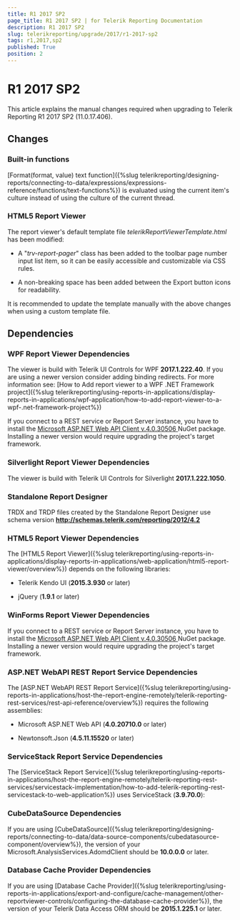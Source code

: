 ```yaml
---
title: R1 2017 SP2
page_title: R1 2017 SP2 | for Telerik Reporting Documentation
description: R1 2017 SP2
slug: telerikreporting/upgrade/2017/r1-2017-sp2
tags: r1,2017,sp2
published: True
position: 2
---
```


# R1 2017 SP2



This article explains the manual changes required when upgrading to Telerik Reporting R1 2017 SP2 (11.0.17.406).

## Changes

### Built-in functions

[Format(format, value) text function]({%slug telerikreporting/designing-reports/connecting-to-data/expressions/expressions-reference/functions/text-functions%}) is evaluated using the current item's culture 
              instead of using the culture of the current thread.
            

### HTML5 Report Viewer

The report viewer's default template file *telerikReportViewerTemplate.html* has been modified:
        

* A "*trv-report-pager*" class has been added to the toolbar page number input list item, 
              so it can be easily accessible and customizable via CSS rules.
            

* A non-breaking space has been added between the Export button icons for readability.
            

It is recommended to update the template manually with the above changes when using a custom template file.
        

## Dependencies

### WPF Report Viewer Dependencies

The viewer is build with Telerik UI Controls for WPF __2017.1.222.40__. If you are using a newer version consider adding binding redirects. For more information see:
              [How to Add report viewer to a WPF .NET Framework project]({%slug telerikreporting/using-reports-in-applications/display-reports-in-applications/wpf-application/how-to-add-report-viewer-to-a-wpf-.net-framework-project%})

If you connect to a REST service or Report Server instance, you have to install the
              [
                  Microsoft ASP.NET Web API Client v.4.0.30506
                ](
                  https://www.nuget.org/packages/Microsoft.AspNet.WebApi.Client/4.0.30506
                ) NuGet package. Installing a newer version would require upgrading the project's target framework.
            

### Silverlight Report Viewer Dependencies

The viewer is build with Telerik UI Controls for Silverlight __2017.1.222.1050__.
            

### Standalone Report Designer

TRDX and TRDP files created by the Standalone Report Designer use schema version __http://schemas.telerik.com/reporting/2012/4.2__

### HTML5 Report Viewer Dependencies

The [HTML5 Report Viewer]({%slug telerikreporting/using-reports-in-applications/display-reports-in-applications/web-application/html5-report-viewer/overview%}) depends on the following libraries:
            

* Telerik Kendo UI (__2015.3.930__ or later)
                

* jQuery (__1.9.1__ or later)
                

### WinForms Report Viewer Dependencies

If you connect to a REST service or Report Server instance, you have to install the
              [
                  Microsoft ASP.NET Web API Client v.4.0.30506
                ](
                  https://www.nuget.org/packages/Microsoft.AspNet.WebApi.Client/4.0.30506
                ) NuGet package. Installing a newer version would require upgrading the project's target framework.
            

### ASP.NET WebAPI REST Report Service Dependencies

The [ASP.NET WebAPI REST Report Service]({%slug telerikreporting/using-reports-in-applications/host-the-report-engine-remotely/telerik-reporting-rest-services/rest-api-reference/overview%}) requires the following assemblies:
            

* Microsoft ASP.NET Web API (__4.0.20710.0__ or later)
                

* Newtonsoft.Json (__4.5.11.15520__ or later)
                

### ServiceStack Report Service Dependencies

The [ServiceStack Report Service]({%slug telerikreporting/using-reports-in-applications/host-the-report-engine-remotely/telerik-reporting-rest-services/servicestack-implementation/how-to-add-telerik-reporting-rest-servicestack-to-web-application%}) uses
              ServiceStack (__3.9.70.0__):
            

### CubeDataSource Dependencies

If you are using [CubeDataSource]({%slug telerikreporting/designing-reports/connecting-to-data/data-source-components/cubedatasource-component/overview%}), the version of your
              Microsoft.AnalysisServices.AdomdClient should be __10.0.0.0__ or later.
            

### Database Cache Provider Dependencies

If you are using [Database Cache Provider]({%slug telerikreporting/using-reports-in-applications/export-and-configure/cache-management/other-reportviewer-controls/configuring-the-database-cache-provider%}), the version of your
              Telerik Data Access ORM should be __2015.1.225.1__ or later.
            
